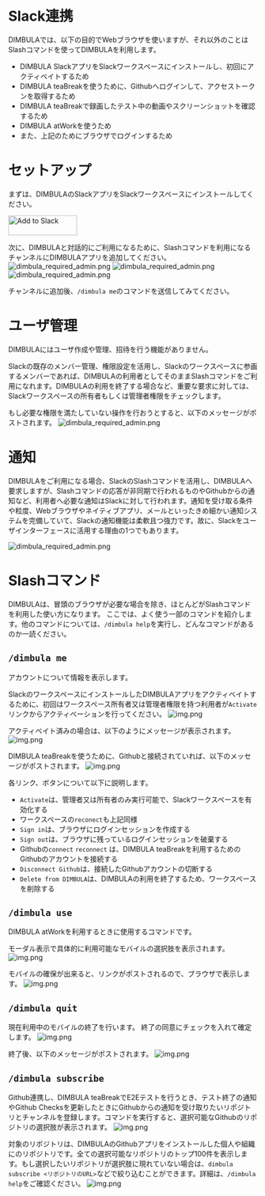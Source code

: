 # Slack連携
DIMBULAでは、以下の目的でWebブラウザを使いますが、それ以外のことはSlashコマンドを使ってDIMBULAを利用します。

* DIMBULA SlackアプリをSlackワークスペースにインストールし、初回にアクティベイトするため
* DIMBULA teaBreakを使うために、Githubへログインして、アクセストークンを取得するため
* DIMBULA teaBreakで録画したテスト中の動画やスクリーンショットを確認するため
* DIMBULA atWorkを使うため
* また、上記のためにブラウザでログインするため

# セットアップ
まずは、DIMBULAのSlackアプリをSlackワークスペースにインストールしてください。

<a href="https://slack.com/oauth/v2/authorize?client_id=2434429732679.4945997903222&scope=chat:write,commands,users:read&user_scope="><img alt="Add to Slack" height="40" width="139" src="https://platform.slack-edge.com/img/add_to_slack.png" srcSet="https://platform.slack-edge.com/img/add_to_slack.png 1x, https://platform.slack-edge.com/img/add_to_slack@2x.png 2x" /></a>

次に、DIMBULAと対話的にご利用になるために、Slashコマンドを利用になるチャンネルにDIMBULAアプリを追加してください。
![dimbula_required_admin.png](../../../assets/image/dimbula_add_channel1.png)
![dimbula_required_admin.png](../../../assets/image/dimbula_add_channel2.png)
![dimbula_required_admin.png](../../../assets/image/dimbula_add_channel3.png)

チャンネルに追加後、`/dimbula me`のコマンドを送信してみてください。

# ユーザ管理
DIMBULAにはユーザ作成や管理、招待を行う機能がありません。

Slackの既存のメンバー管理、権限設定を活用し、Slackのワークスペースに参画するメンバーであれば、DIMBULAの利用者としてそのままSlashコマンドをご利用になれます。DIMBULAの利用を終了する場合など、重要な要求に対しては、Slackワークスペースの所有者もしくは管理者権限をチェックします。

もし必要な権限を満たしていない操作を行おうとすると、以下のメッセージがポストされます。
![dimbula_required_admin.png](../../../assets/image/dimbula_required_admin_post.png)

# 通知
DIMBULAをご利用になる場合、SlackのSlashコマンドを活用し、DIMBULAへ要求しますが、Slashコマンドの応答が非同期で行われるものやGithubからの通知など、利用者へ必要な通知はSlackに対して行われます。通知を受け取る条件や粒度、Webブラウザやネイティブアプリ、メールといったきめ細かい通知システムを完備していて、Slackの通知機能は柔軟且つ強力です。故に、Slackをユーザインターフェースに活用する理由の1つでもあります。

![dimbula_required_admin.png](../../../assets/image/slack_notification.png)

# Slashコマンド

DIMBULAは、冒頭のブラウザが必要な場合を除き、ほとんどがSlashコマンドを利用した使い方になります。
ここでは、よく使う一部のコマンドを紹介します。他のコマンドについては、`/dimbula help`を実行し、どんなコマンドがあるのか一読ください。

## `/dimbula me`
アカウントについて情報を表示します。

SlackのワークスペースにインストールしたDIMBULAアプリをアクティベイトするために、初回はワークスペース所有者又は管理者権限を持つ利用者が`Activate`リンクからアクティベーションを行ってください。
![img.png](../../../assets/image/welcome_dimbula.png)

アクティベイト済みの場合は、以下のようにメッセージが表示されます。
![img.png](../../../assets/image/dimbula_me_not_github.png)

DIMBULA teaBreakを使うために、Githubと接続されていれば、以下のメッセージがポストされます。
![img.png](../../../assets/image/dimbula_me_github.png)

各リンク、ボタンについて以下に説明します。
* `Activate`は、管理者又は所有者のみ実行可能で、Slackワークスペースを有効化する
* ワークスペースの`reconect`も上記同様
* `Sign in`は、ブラウザにログインセッションを作成する
* `Sign out`は、ブラウザに残っているログインセッションを破棄する
* Githubの`connect` `reconnect` は、DIMBULA teaBreakを利用するためのGithubのアカウントを接続する
* `Disconnect Github`は、接続したGithubアカウントの切断する
* `Delete from DIMBULA`は、DIMBULAの利用を終了するため、ワークスペースを削除する

## `/dimbula use`
DIMBULA atWorkを利用するときに使用するコマンドです。

モーダル表示で具体的に利用可能なモバイルの選択肢を表示されます。
![img.png](../../../assets/image/dimbula_use_modal.png)

モバイルの確保が出来ると、リンクがポストされるので、ブラウザで表示します。
![img.png](../../../assets/image/dimbula_use_post.png)

## `/dimbula quit`
現在利用中のモバイルの終了を行います。 終了の同意にチェックを入れて確定します。
![img.png](../../../assets/image/dimbula_quit_modal.png)

終了後、以下のメッセージがポストされます。
![img.png](../../../assets/image/dimbula_quit_post.png)

## `/dimbula subscribe`

Github連携し、DIMBULA teaBreakでE2Eテストを行うとき、テスト終了の通知やGithub Checksを更新したときにGithubからの通知を受け取りたいリポジトリとチャンネルを登録します。コマンドを実行すると、選択可能なGithubのリポジトリの選択肢が表示されます。
![img.png](../../../assets/image/dimbula_subscribe_modal.png)

対象のリポジトリは、DIMBULAのGithubアプリをインストールした個人や組織にのリポジトリです。全ての選択可能なリポジトリのトップ100件を表示します。もし選択したいリポジトリが選択肢に現れていない場合は、`dimbula subscribe <リポジトリのURL>`などで絞り込むことができます。詳細は、`/dimbula help`をご確認ください。
![img.png](../../../assets/image/dimbula_subscribe_modal2.png)
